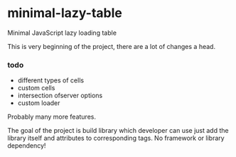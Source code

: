 # minimal-lazy-table
Minimal JavaScript lazy loading table

This is very beginning of the project, there are a lot of changes a head.

### todo

- different types of cells
- custom cells
- intersection ofserver options
- custom loader

Probably many more features.

The goal of the project is build library which developer can use just add the library itself and attributes to corresponding tags. No framework or library dependency!
